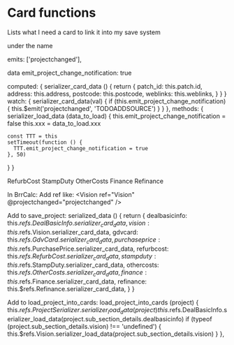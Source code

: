 # Card functions

Lists what I need a card to link it into my save system

under the name

emits: ['projectchanged'],


data
 emit_project_change_notification: true

computed: {
  serializer_card_data () {
    return {
      patch_id: this.patch.id,
      address: this.address,
      postcode: this.postcode,
      weblinks: this.weblinks,
    }
  }
}
watch: {
  serializer_card_data(val) {
    if (this.emit_project_change_notification) {
      this.$emit('projectchanged', 'TODOADDSOURCE')
    }
  }
},
methods: {
  serializer_load_data (data_to_load) {
    this.emit_project_change_notification = false
    this.xxx = data_to_load.xxx

    const TTT = this
    setTimeout(function () {
      TTT.emit_project_change_notification = true
    }, 50)
  }
}

RefurbCost StampDuty OtherCosts Finance Refinance

In BrrCalc:
Add ref like:
<Vision
  ref="Vision"
  @projectchanged="projectchanged"
/>

Add to save_project:
serialized_data () {
  return {
    dealbasicinfo: this.$refs.DealBasicInfo.serializer_card_data,
    vision: this.$refs.Vision.serializer_card_data,
    gdvcard: this.$refs.GdvCard.serializer_card_data,
    purchaseprice: this.$refs.PurchasePrice.serializer_card_data,
    refurbcost: this.$refs.RefurbCost.serializer_card_data,
    stampduty: this.$refs.StampDuty.serializer_card_data,
    othercosts: this.$refs.OtherCosts.serializer_card_data,
    finance: this.$refs.Finance.serializer_card_data,
    refinance: this.$refs.Refinance.serializer_card_data,
  }
}


Add to load_project_into_cards:
load_project_into_cards (project) {
  this.$refs.ProjectSerializer.serializer_load_data(project)
  this.$refs.DealBasicInfo.serializer_load_data(project.sub_section_details.dealbasicinfo)
  if (typeof (project.sub_section_details.vision) !== 'undefined') {
    this.$refs.Vision.serializer_load_data(project.sub_section_details.vision)
  }
},

